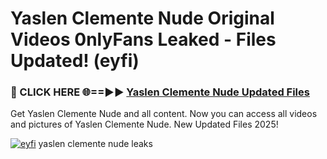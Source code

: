 # Yaslen Clemente Nude Original Videos 0nlyFans Leaked - Files Updated! (eyfi)

<h3>🔴 CLICK HERE 🌐==►► <a href="https://tinyurl.com/52m3yx9h" rel="nofollow">Yaslen Clemente Nude Updated Files</a></h3>

Get Yaslen Clemente Nude and all content. Now you can access all videos and pictures of Yaslen Clemente Nude. New Updated Files 2025!

[![eyfi](https://i.imgur.com/TnHtlc8.gif)](https://tinyurl.com/52m3yx9h)
yaslen clemente nude leaks